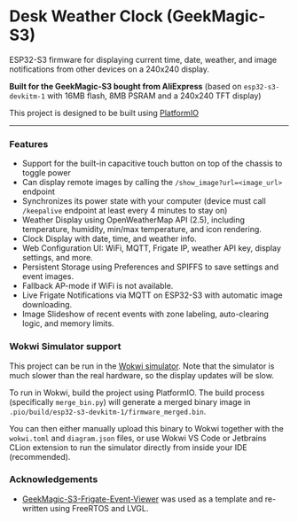 # Desk Weather Clock (GeekMagic-S3)
ESP32-S3 firmware for displaying current time, date, weather, and image notifications from other devices on a 240x240 display.

**Built for the GeekMagic-S3 bought from AliExpress** (based on `esp32-s3-devkitm-1` with 16MB flash, 8MB PSRAM and a 240x240 TFT display)

This project is designed to be built using [PlatformIO](https://platformio.org/)

---

### Features

- Support for the built-in capacitive touch button on top of the chassis to toggle power
- Can display remote images by calling the `/show_image?url=<image_url>` endpoint
- Synchronizes its power state with your computer (device must call `/keepalive` endpoint at least every 4 minutes to stay on)
- Weather Display using OpenWeatherMap API (2.5), including temperature, humidity, min/max temperature, and icon rendering.
- Clock Display with date, time, and weather info.
- Web Configuration UI: WiFi, MQTT, Frigate IP, weather API key, display settings, and more.
- Persistent Storage using Preferences and SPIFFS to save settings and event images.
- Fallback AP-mode if WiFi is not available.
- Live Frigate Notifications via MQTT on ESP32-S3 with automatic image downloading.
- Image Slideshow of recent events with zone labeling, auto-clearing logic, and memory limits.

### Wokwi Simulator support

This project can be run in the [Wokwi simulator](https://wokwi.com/). Note that the simulator is much slower than the real hardware, so the display updates will be slow.

To run in Wokwi, build the project using PlatformIO. The build process (specifically `merge_bin.py`) will generate a merged binary image in `.pio/build/esp32-s3-devkitm-1/firmware_merged.bin`.

You can then either manually upload this binary to Wokwi together with the `wokwi.toml` and `diagram.json` files, or use Wokwi VS Code or Jetbrains CLion extension to run the simulator directly from inside your IDE (recommended).

### Acknowledgements

- [GeekMagic-S3-Frigate-Event-Viewer](https://github.com/Marijn0/GeekMagic-S3-Frigate-Event-Viewer) was used as a template and re-written using FreeRTOS and LVGL.